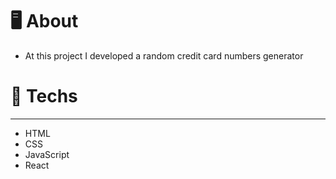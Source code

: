 # 🖥 **About**
- At this project I developed a random credit card numbers generator

# 🚀 **Techs**

---

- HTML
- CSS
- JavaScript
- React

